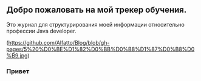 ## Добро пожаловать на мой трекер обучения.

Это журнал для структурирования моей информации относительно профессии Java developer.

(https://github.com/Alfatto/Blog/blob/gh-pages/5%20%D0%BE%D1%82%D0%BB%D0%B8%D1%87%D0%B8%D0%B9.jpg)


### Привет


